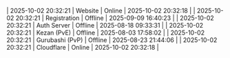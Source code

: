 | 2025-10-02 20:32:21 | Website | Online | 2025-10-02 20:32:18 |
| 2025-10-02 20:32:21 | Registration | Offline | 2025-09-09 16:40:23 |
| 2025-10-02 20:32:21 | Auth Server | Offline | 2025-08-18 09:33:31 |
| 2025-10-02 20:32:21 | Kezan (PvE) | Offline | 2025-08-03 17:58:02 |
| 2025-10-02 20:32:21 | Gurubashi (PvP) | Offline | 2025-08-23 21:44:06 |
| 2025-10-02 20:32:21 | Cloudflare | Online | 2025-10-02 20:32:18 |
